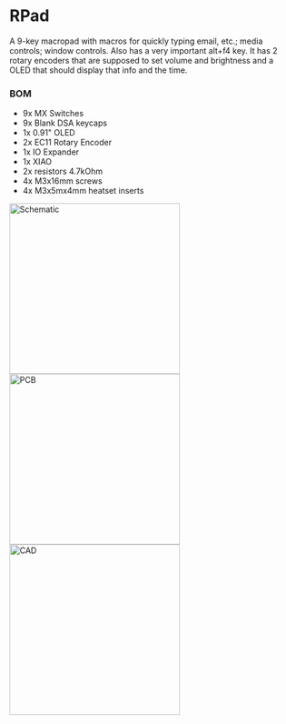 # RPad

A 9-key macropad with macros for quickly typing email, etc.; media controls; window controls. Also has a very important alt+f4 key. It has 2 rotary encoders that are supposed to set volume and brightness and a OLED that should display that info and the time.

### BOM
- 9x MX Switches
- 9x Blank DSA keycaps
- 1x 0.91" OLED
- 2x EC11 Rotary Encoder
- 1x IO Expander
- 1x XIAO
- 2x resistors 4.7kOhm
- 4x M3x16mm screws
- 4x M3x5mx4mm heatset inserts

<img width="300" alt="Schematic" src="https://github.com/user-attachments/assets/72951f1b-e0b4-471d-998c-769b9ce6ae54" />
<img width="300"  alt="PCB" src="https://github.com/user-attachments/assets/e99a1b50-5553-4310-a39f-991c2059bdea" />
<img width="300" alt="CAD" src="https://github.com/user-attachments/assets/9a1c72a4-e826-4844-aae5-0a8e51f9544e" />
